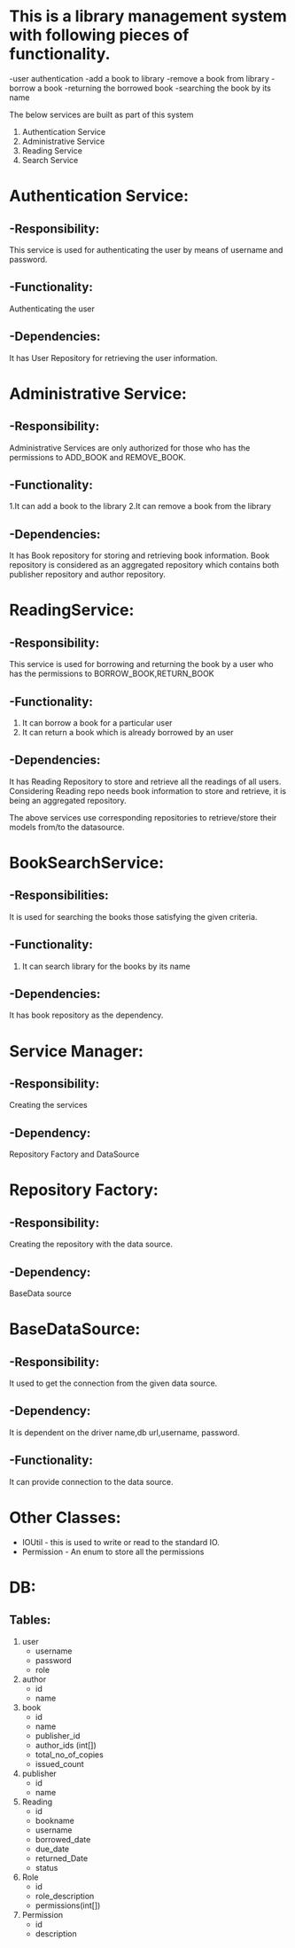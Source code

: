 This is a library management system with following pieces of functionality.
========================================================================================================================
-user authentication
-add a book to library
-remove a book from library
-borrow a book
-returning the borrowed book
-searching the book by its name

The below services are built as part of this system

1. Authentication Service
2. Administrative Service
3. Reading Service
4. Search Service

Authentication Service:
==================================================
-Responsibility:
---------------
This service is used for authenticating the user by means of username and password.

-Functionality:
---------------
Authenticating the user

-Dependencies:
---------------
It has User Repository for retrieving the user information.

Administrative Service:
==================================================
-Responsibility:
---------------
Administrative Services are only authorized for those who has the permissions to ADD_BOOK and REMOVE_BOOK.

-Functionality:
---------------
1.It can add a book to the library
2.It can remove a book from the library

-Dependencies:
---------------
It has Book repository for storing and retrieving book information.
Book repository is considered as an aggregated repository which contains both publisher repository and author repository.


ReadingService:
==================================================
-Responsibility:
---------------
This service is used for borrowing and returning the book by a user who has the permissions to BORROW_BOOK,RETURN_BOOK

-Functionality:
---------------
1. It can borrow a book for a particular user
2. It can return a book which is already borrowed by an user

-Dependencies:
---------------
It has Reading Repository to store and retrieve all the readings of all users.
Considering Reading repo needs book information to store and retrieve, it is being an aggregated repository.

The above services use corresponding repositories to retrieve/store their models from/to the datasource.

BookSearchService:
==================================================
-Responsibilities:
---------------
It is used for searching the books those satisfying the given criteria.

-Functionality:
---------------
1. It can search library for the books by its name

-Dependencies:
---------------
It has book repository as the dependency.

Service Manager:
==================================================
-Responsibility:
---------------
Creating the services

-Dependency:
---------------
Repository Factory and DataSource

Repository Factory:
==================================================
-Responsibility:
---------------
Creating the repository with the data source.

-Dependency:
---------------
BaseData source

BaseDataSource:
==================================================
-Responsibility:
---------------
It used to get the connection from the given data source.

-Dependency:
---------------
It is dependent on the driver name,db url,username, password.

-Functionality:
---------------
It can provide connection to the data source.

Other Classes:
==================================================
- IOUtil - this is used to write or read to the standard IO.
- Permission - An enum to store all the permissions

DB:
=====
Tables:
-------
1. user
    - username
    - password
    - role
2. author
    - id
    - name
3. book
    - id
    - name
    - publisher_id
    - author_ids (int[])
    - total_no_of_copies
    - issued_count
4. publisher
    - id
    - name
5. Reading
    - id
    - bookname
    - username
    - borrowed_date
    - due_date
    - returned_Date
    - status
6. Role
    - id
    - role_description
    - permissions(int[])
7. Permission
    - id
    - description